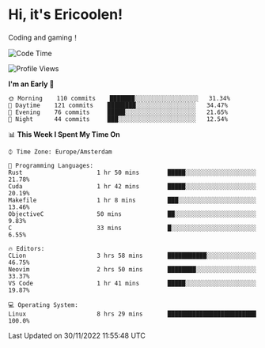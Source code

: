# Hi, it's Ericoolen!
Coding and gaming！

<!--START_SECTION:waka-->
![Code Time](http://img.shields.io/badge/Code%20Time-543%20hrs%2056%20mins-blue)

![Profile Views](http://img.shields.io/badge/Profile%20Views-6-blue)

**I'm an Early 🐤** 

```text
🌞 Morning    110 commits    ███████░░░░░░░░░░░░░░░░░░   31.34% 
🌆 Daytime    121 commits    ████████░░░░░░░░░░░░░░░░░   34.47% 
🌃 Evening    76 commits     █████░░░░░░░░░░░░░░░░░░░░   21.65% 
🌙 Night      44 commits     ███░░░░░░░░░░░░░░░░░░░░░░   12.54%

```


📊 **This Week I Spent My Time On** 

```text
⌚︎ Time Zone: Europe/Amsterdam

💬 Programming Languages: 
Rust                     1 hr 50 mins        █████░░░░░░░░░░░░░░░░░░░░   21.78% 
Cuda                     1 hr 42 mins        █████░░░░░░░░░░░░░░░░░░░░   20.19% 
Makefile                 1 hr 8 mins         ███░░░░░░░░░░░░░░░░░░░░░░   13.46% 
ObjectiveC               50 mins             ██░░░░░░░░░░░░░░░░░░░░░░░   9.83% 
C                        33 mins             █░░░░░░░░░░░░░░░░░░░░░░░░   6.55%

🔥 Editors: 
CLion                    3 hrs 58 mins       ███████████░░░░░░░░░░░░░░   46.75% 
Neovim                   2 hrs 50 mins       ████████░░░░░░░░░░░░░░░░░   33.37% 
VS Code                  1 hr 41 mins        █████░░░░░░░░░░░░░░░░░░░░   19.87%

💻 Operating System: 
Linux                    8 hrs 29 mins       █████████████████████████   100.0%

```


 Last Updated on 30/11/2022 11:55:48 UTC
<!--END_SECTION:waka-->

